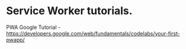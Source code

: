 # Service Worker tutorials.

PWA Google Tutorial - https://developers.google.com/web/fundamentals/codelabs/your-first-pwapp/
